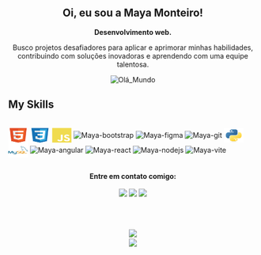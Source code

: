 ## <div align= "center">  Oi, eu sou a Maya Monteiro!</div>

<div align= "center">
<p><strong>Desenvolvimento web.</strong> </p>
<p>Busco projetos desafiadores para aplicar e aprimorar minhas habilidades, <br> contribuindo com soluções inovadoras e aprendendo com uma equipe talentosa.</p>
</div>

<div align="center">
  <img src="https://github.com/user-attachments/assets/232c0935-d574-4d88-97ef-faa81652eef0" alt="Olá_Mundo" width="400">
</div>


## My Skills  

<div style="display: inline_block"><br>
  <img align="center" alt="Maya-HTML" height="30" width="40" src="https://raw.githubusercontent.com/devicons/devicon/master/icons/html5/html5-original.svg">
  <img align="center" alt="Maya-CSS" height="30" width="40" src="https://raw.githubusercontent.com/devicons/devicon/master/icons/css3/css3-original.svg">
  <img align="center" alt="Maya-Js" height="30" width="40" src="https://raw.githubusercontent.com/devicons/devicon/master/icons/javascript/javascript-plain.svg">
  <img align="center" alt="Maya-bootstrap" height="30" width="40" src="https://uxwing.com/wp-content/themes/uxwing/download/brands-and-social-media/bootstrap-5-logo-icon.png">
  <img align="center" alt="Maya-figma" height="30" width="40" src="https://cdn-icons-png.flaticon.com/512/5968/5968705.png">
  <img align="center" alt="Maya-git" height="30" width="40" src="https://upload.wikimedia.org/wikipedia/commons/thumb/3/3f/Git_icon.svg/2048px-Git_icon.svg.png">
  <img align="center" alt="Maya-Python" height="30" width="40" src="https://raw.githubusercontent.com/devicons/devicon/master/icons/python/python-original.svg">
  <img align="center" alt="Maya-mysql" height="30" width="40" src="https://raw.githubusercontent.com/devicons/devicon/master/icons/mysql/mysql-original-wordmark.svg">
  <img align="center" alt="Maya-angular" height="30" width="40" src="https://github.com/user-attachments/assets/76daf91f-0326-4bf8-9f5c-be11cb3e8159">
  <img align="center" alt="Maya-react" height="30" width="40" src="https://github.com/user-attachments/assets/8106bb93-4610-4c6f-bb5f-c9ac7989bd2f">
  <img align="center" alt="Maya-nodejs" height="30" width="40" src="https://github.com/user-attachments/assets/f199375b-fa51-411b-8489-3fe7da21495c">
  <img align="center" alt="Maya-vite" height="30" width="40" src="https://vitejs.dev/logo.svg">
</div>





##

<div align= "center"> <strong>Entre em contato comigo:</strong></div>

<br>

<div align = "center"> 
  <a href="https://www.instagram.com/imayagmb/" target="_blank"><img src="https://img.shields.io/badge/-Instagram-%23E4405F?style=for-the-badge&logo=instagram&logoColor=white" target="_blank"></a>
 	  <a href = "mailto:imayagmb@gmail.com"><img src="https://img.shields.io/badge/-Gmail-%23333?style=for-the-badge&logo=gmail&logoColor=white" target="_blank"></a>
  <a href="https://www.linkedin.com/in/maya-monteiro" target="_blank"><img src="https://img.shields.io/badge/-LinkedIn-%230077B5?style=for-the-badge&logo=linkedin&logoColor=white" target="_blank"></a> 
</div>

 ##
 
<br>
<br>
<div align= "center">
   <a href=https://github.com/Imayagmb>
      <img height="180em" src=https://github-readme-stats.vercel.app/api?username=imayagmb&show_icons=true&theme=dark&include_all_commits=true&count_private-true"/> <br>
       <img height="160em" src="https://github-readme-stats.vercel.app/api/top-langs/?username=imayagmb&layout=compact&langs_count=7&theme=dark"/>
</div>
